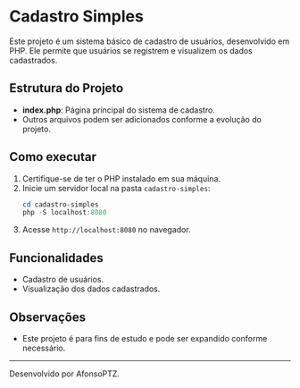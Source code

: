 # Cadastro Simples

Este projeto é um sistema básico de cadastro de usuários, desenvolvido em PHP. Ele permite que usuários se registrem e visualizem os dados cadastrados.

## Estrutura do Projeto

- **index.php**: Página principal do sistema de cadastro.
- Outros arquivos podem ser adicionados conforme a evolução do projeto.

## Como executar

1. Certifique-se de ter o PHP instalado em sua máquina.
2. Inicie um servidor local na pasta `cadastro-simples`:
   ```powershell
   cd cadastro-simples
   php -S localhost:8080
   ```
3. Acesse `http://localhost:8080` no navegador.

## Funcionalidades

- Cadastro de usuários.
- Visualização dos dados cadastrados.

## Observações

- Este projeto é para fins de estudo e pode ser expandido conforme necessário.

---

Desenvolvido por AfonsoPTZ.
